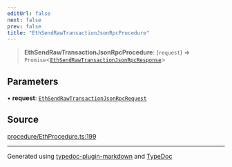 ```yaml
---
editUrl: false
next: false
prev: false
title: "EthSendRawTransactionJsonRpcProcedure"
---
```


> **EthSendRawTransactionJsonRpcProcedure**: (`request`) => `Promise`\<[`EthSendRawTransactionJsonRpcResponse`](/reference/tevm/procedures-types/type-aliases/ethsendrawtransactionjsonrpcresponse/)\>

## Parameters

▪ **request**: [`EthSendRawTransactionJsonRpcRequest`](/reference/tevm/procedures-types/type-aliases/ethsendrawtransactionjsonrpcrequest/)

## Source

[procedure/EthProcedure.ts:199](https://github.com/evmts/tevm-monorepo/blob/main/packages/procedures-spec/src/procedure/EthProcedure.ts#L199)

***
Generated using [typedoc-plugin-markdown](https://www.npmjs.com/package/typedoc-plugin-markdown) and [TypeDoc](https://typedoc.org/)
